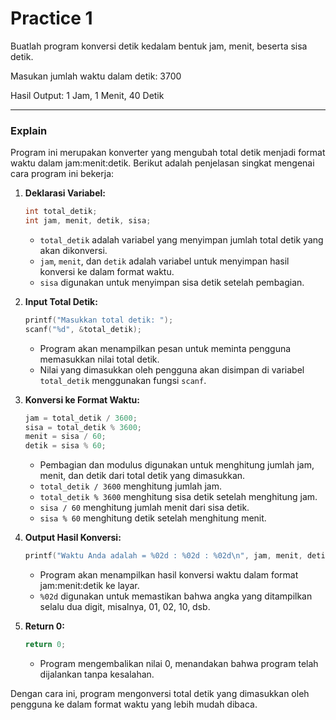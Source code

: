 # Practice 1
Buatlah program konversi detik kedalam bentuk jam, menit, beserta sisa detik.

Masukan jumlah waktu dalam detik: 3700

Hasil Output: 1 Jam, 1 Menit, 40 Detik

---
### Explain
Program ini merupakan konverter yang mengubah total detik menjadi format waktu dalam jam:menit:detik. Berikut adalah penjelasan singkat mengenai cara program ini bekerja:

1. **Deklarasi Variabel:**
   ```c
   int total_detik;
   int jam, menit, detik, sisa;
   ```
   - `total_detik` adalah variabel yang menyimpan jumlah total detik yang akan dikonversi.
   - `jam`, `menit`, dan `detik` adalah variabel untuk menyimpan hasil konversi ke dalam format waktu.
   - `sisa` digunakan untuk menyimpan sisa detik setelah pembagian.

2. **Input Total Detik:**
   ```c
   printf("Masukkan total detik: ");
   scanf("%d", &total_detik);
   ```
   - Program akan menampilkan pesan untuk meminta pengguna memasukkan nilai total detik.
   - Nilai yang dimasukkan oleh pengguna akan disimpan di variabel `total_detik` menggunakan fungsi `scanf`.

3. **Konversi ke Format Waktu:**
   ```c
   jam = total_detik / 3600;
   sisa = total_detik % 3600;
   menit = sisa / 60;
   detik = sisa % 60;
   ```
   - Pembagian dan modulus digunakan untuk menghitung jumlah jam, menit, dan detik dari total detik yang dimasukkan.
   - `total_detik / 3600` menghitung jumlah jam.
   - `total_detik % 3600` menghitung sisa detik setelah menghitung jam.
   - `sisa / 60` menghitung jumlah menit dari sisa detik.
   - `sisa % 60` menghitung detik setelah menghitung menit.

4. **Output Hasil Konversi:**
   ```c
   printf("Waktu Anda adalah = %02d : %02d : %02d\n", jam, menit, detik);
   ```
   - Program akan menampilkan hasil konversi waktu dalam format jam:menit:detik ke layar.
   - `%02d` digunakan untuk memastikan bahwa angka yang ditampilkan selalu dua digit, misalnya, 01, 02, 10, dsb.

5. **Return 0:**
   ```c
   return 0;
   ```
   - Program mengembalikan nilai 0, menandakan bahwa program telah dijalankan tanpa kesalahan.

Dengan cara ini, program mengonversi total detik yang dimasukkan oleh pengguna ke dalam format waktu yang lebih mudah dibaca.
